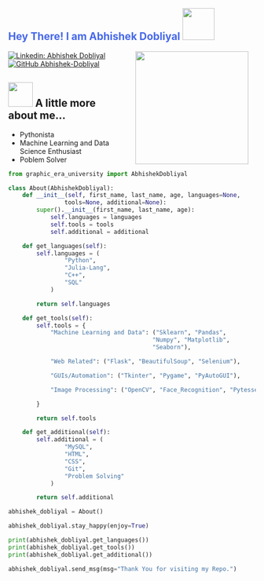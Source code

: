 <h2 style="color: #4668e8;"> Hey There! I am Abhishek Dobliyal <img src="https://media.giphy.com/media/dxn6fRlTIShoeBr69N/giphy.gif" width="65"></h2>
<img align='right' style="padding: 0px 15px;" src="https://media.giphy.com/media/KAq5w47R9rmTuvWOWa/giphy.gif" width="230">

[![Linkedin: Abhishek Dobliyal](https://img.shields.io/badge/-AbhishekDobliyal-blue?style=flat-square&logo=Linkedin&logoColor=white&link=https://www.linkedin.com/in/abhishek-dobliyal-4474061b7/)](https://www.linkedin.com/in/abhishek-dobliyal-4474061b7)
[![GitHub Abhishek-Dobliyal](https://img.shields.io/github/followers/Abhishek-Dobliyal?label=follow&style=social)](https://github.com/Abhishek-Dobliyal)


## <img src="https://media.giphy.com/media/VgCDAzcKvsR6OM0uWg/giphy.gif" width="50"> A little more about me...
<ul> <li> Pythonista
<li> Machine Learning and Data Science Enthusiast
<li> Poblem Solver
</ul>


```python
from graphic_era_university import AbhishekDobliyal

class About(AbhishekDobliyal):
    def __init__(self, first_name, last_name, age, languages=None, 
                tools=None, additional=None):
        super().__init__(first_name, last_name, age):
            self.languages = languages
            self.tools = tools
            self.additional = additional

    def get_languages(self):
        self.languages = (
                "Python",
                "Julia-Lang",
                "C++",
                "SQL"
            )

        return self.languages

    def get_tools(self):
        self.tools = {
            "Machine Learning and Data": ("Sklearn", "Pandas",
                                         "Numpy", "Matplotlib",
                                         "Seaborn"),

            "Web Related": ("Flask", "BeautifulSoup", "Selenium"),

            "GUIs/Automation": ("Tkinter", "Pygame", "PyAutoGUI"),

            "Image Processing": ("OpenCV", "Face_Recognition", "Pytesseract"),

        }

        return self.tools

    def get_additional(self):
        self.additional = (
                "MySQL",
                "HTML",
                "CSS",
                "Git",
                "Problem Solving"
            )

        return self.additional

abhishek_dobliyal = About()

abhishek_dobliyal.stay_happy(enjoy=True)

print(abhishek_dobliyal.get_languages())
print(abhishek_dobliyal.get_tools())
print(abhishek_dobliyal.get_additional())

abhishek_dobliyal.send_msg(msg="Thank You for visiting my Repo.")

```
